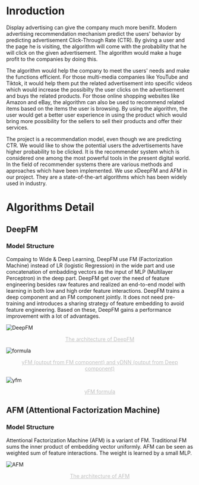 # Inroduction

Display advertising can give the company much more benifit. Modern advertising recommendation mechanism predict the users' behavior by predicting advertisement Click-Through Rate (CTR). By giving a user and the page he is visiting, the algorithm will come with the probability that he will click on the given advertisement. The algorithm would make a huge profit to the companies by doing this.

The algorithm would help the company to meet the users' needs and make the functions efficient. For those multi-media companies like YouTube and Tiktok, it would help them put the related advertisement into specific videos which would increase the possibilty the user clicks on the advertisement and buys the related products. For those online shopping websites like Amazon and eBay, the algorithm can also be used to recommend related items based on the items the user is browsing. By using the algorithm, the user would get a better user experience in using the product which would bring more possibility for the sellers to sell their products and offer their services.

The project is a recommendation model, even though we are predicting CTR. We would like to show the potential users the advertisements have higher probability to be clicked. It is the recommender system which is considered one among the most powerful tools in the present digital world. In the field of recommender systems there are various methods and approaches which have been implemented. We use xDeepFM and AFM in our project. They are a state-of-the-art algorithms which has been widely used in industry.

# Algorithms Detail
## DeepFM
### Model Structure

Compaing to Wide & Deep Learning, DeepFM use FM (Factorization Machine) instead of LR (logistic Regression) in the wide part and use concatenation of embadding vectors as the input of MLP (Multilayer Perceptron) in the deep part. DeepFM get over the need of feature engineering besides raw features and realized an end-to-end model with learning in both low and high order feature interactions. DeepFM trains a deep component and an FM component jointly. It does not need pre-training and introduces a sharing strategy of feature embedding to avoid feature engineering. Based on these, DeepFM gains a performance improvement with a lot of advantages.

![DeepFM](https://user-images.githubusercontent.com/49369552/117379697-9c322d80-af0a-11eb-97fd-413983fa283b.png)
<center style="font-size:14px;color:#C0C0C0;text-decoration:underline"> The architecture of DeepFM </center> 

![formula](https://user-images.githubusercontent.com/49369552/117379926-2e3a3600-af0b-11eb-872e-c27b039460f3.png)
<center style="font-size:14px;color:#C0C0C0;text-decoration:underline"> yFM (output from FM component) and yDNN (output from Deep component) </center> 

![yfm](https://user-images.githubusercontent.com/49369552/117380288-f253a080-af0b-11eb-8fe2-e787c83f67f3.png)
<center style="font-size:14px;color:#C0C0C0;text-decoration:underline"> yFM formula </center>


## AFM (Attentional Factorization Machine)
### Model Structure

Attentional Factorization Machine (AFM) is a variant of FM. Traditional FM sums the inner product of embedding vector uniformly. AFM can be seen as weighted sum of feature interactions. The weight is learned by a small MLP.

![AFM](https://user-images.githubusercontent.com/49369552/117373856-a4846b80-aefe-11eb-9b8a-f9244c2541c6.png)
<center style="font-size:14px;color:#C0C0C0;text-decoration:underline"> The architecture of AFM </center> 
